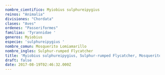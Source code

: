 ```yaml
---
nombre_cientifico: Myiobius sulphureipygius
reinos: "Animalia"
divisiones: "Chordata"
clases: "Aves"
ordenes: "Passeriformes"
familias: 'Tyrannidae '
generos: Myiobius
especie: 'sulphureipygius '
nombre_comun: Mosquerito Lomiamarillo
nombre_ingles: Sulphur-rumped Flycatcher
title: 'Myiobius sulphureipygius, Sulphur-rumped Flycatcher, Mosquerito Lomiamarillo'
draft: false
date: 2017-08-19T02:46:32.000Z
---
```


